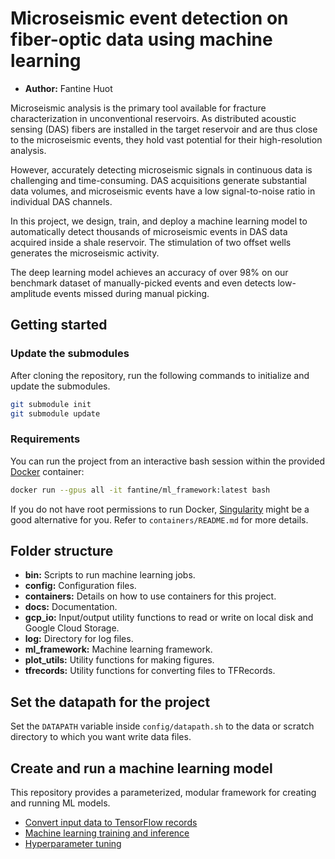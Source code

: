 # Microseismic event detection on fiber-optic data using machine learning

- **Author:** Fantine Huot

Microseismic analysis is the primary tool available for fracture
characterization in unconventional reservoirs. As distributed acoustic sensing
(DAS) fibers are installed in the target reservoir and are thus close to the microseismic events, they hold vast potential for their high-resolution
analysis.  

However, accurately detecting microseismic signals in continuous data is
challenging and time-consuming. DAS acquisitions generate substantial data
volumes, and microseismic events have a low signal-to-noise ratio in individual
DAS channels. 

In this project, we design, train, and deploy a machine learning model to automatically detect thousands of microseismic events in DAS data acquired
inside a shale reservoir. The stimulation of two offset wells generates the microseismic activity.

The deep learning model achieves an accuracy of over 98\% on our benchmark
dataset of manually-picked events and even detects low-amplitude events missed
during manual picking.  


## Getting started

### Update the submodules
After cloning the repository, run the following commands to initialize and
update the submodules.

```bash
git submodule init
git submodule update
```

### Requirements

You can run the project from an interactive bash session within the provided
[Docker](https://www.docker.com]) container:
```bash
docker run --gpus all -it fantine/ml_framework:latest bash
```
If you do not have root permissions to run Docker, [Singularity](https://singularity.lbl.gov) might be a good alternative for you. Refer to 
`containers/README.md` for more details.


## Folder structure

- **bin:** Scripts to run machine learning jobs.
- **config:** Configuration files. 
- **containers:** Details on how to use containers for this project. 
- **docs:** Documentation.
- **gcp_io:** Input/output utility functions to read or write on local disk and
Google Cloud Storage.
- **log:** Directory for log files.
- **ml_framework:** Machine learning framework.
- **plot_utils:** Utility functions for making figures.
- **tfrecords:** Utility functions for converting files to TFRecords.

## Set the datapath for the project

Set the `DATAPATH` variable inside `config/datapath.sh` to the data or scratch directory
to which you want write data files.

## Create and run a machine learning model

This repository provides a parameterized, modular framework for creating and
running ML models.

- [Convert input data to TensorFlow records](docs/convert_tfrecords.md)
- [Machine learning training and inference](docs/ml_framework.md)
- [Hyperparameter tuning](docs/hptuning.md)
